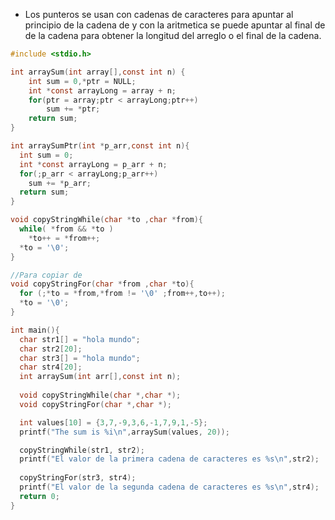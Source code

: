 - Los punteros se usan con cadenas de caracteres para apuntar al principio de la cadena de y con la aritmetica se puede apuntar al final de  de la cadena para obtener la longitud del arreglo o el final de la cadena.
```c
#include <stdio.h>

int arraySum(int array[],const int n) {
    int sum = 0,*ptr = NULL;
    int *const arrayLong = array + n;
    for(ptr = array;ptr < arrayLong;ptr++)
	    sum += *ptr;
    return sum;
}

int arraySumPtr(int *p_arr,const int n){
  int sum = 0;
  int *const arrayLong = p_arr + n;
  for(;p_arr < arrayLong;p_arr++)
	sum += *p_arr;
  return sum;
}

void copyStringWhile(char *to ,char *from){
  while( *from && *to )
  	*to++ = *from++; 
  *to = '\0';
}

//Para copiar de 
void copyStringFor(char *from ,char *to){
  for (;*to = *from,*from != '\0' ;from++,to++);
  *to = '\0';
}

int main(){
  char str1[] = "hola mundo";
  char str2[20];
  char str3[] = "hola mundo";
  char str4[20];
  int arraySum(int arr[],const int n); 
  
  void copyStringWhile(char *,char *);
  void copyStringFor(char *,char *);

  int values[10] = {3,7,-9,3,6,-1,7,9,1,-5};
  printf("The sum is %i\n",arraySum(values, 20));

  copyStringWhile(str1, str2);
  printf("El valor de la primera cadena de caracteres es %s\n",str2);
  
  copyStringFor(str3, str4);
  printf("El valor de la segunda cadena de caracteres es %s\n",str4);
  return 0;
}
```
